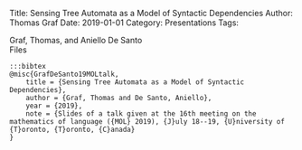 Title: Sensing Tree Automata as a Model of Syntactic Dependencies
Author: Thomas Graf
Date: 2019-01-01
Category: Presentations
Tags: 

<div markdown class="authors">
Graf, Thomas, and Aniello De Santo
</div>

<div markdown class="files">
<span id="files-title">Files</span>
</div>

~~~
:::bibtex
@misc{GrafDeSanto19MOLtalk,
    title = {Sensing Tree Automata as a Model of Syntactic Dependencies},
    author = {Graf, Thomas and De Santo, Aniello},
    year = {2019},
    note = {Slides of a talk given at the 16th meeting on the mathematics of language ({MOL} 2019), {J}uly 18--19, {U}niversity of {T}oronto, {T}oronto, {C}anada}
}
~~~
